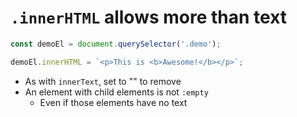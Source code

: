 # `.innerHTML` allows more than text

```js
const demoEl = document.querySelector('.demo');

demoEl.innerHTML = `<p>This is <b>Awesome!</b></p>`;
```

- As with `innerText`, set to "" to remove
- An element with child elements is not `:empty`
  - Even if those elements have no text



